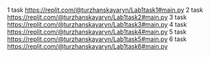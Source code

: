 1 task https://replit.com/@turzhanskayaryn/Lab1task1#main.py
2 task https://replit.com/@turzhanskayaryn/Lab1task2#main.py
3 task https://replit.com/@turzhanskayaryn/Lab1task3#main.py
4 task https://replit.com/@turzhanskayaryn/Lab1task4#main.py
5 task https://replit.com/@turzhanskayaryn/Lab1task5#main.py
6 task https://replit.com/@turzhanskayaryn/Lab1task6#main.py

